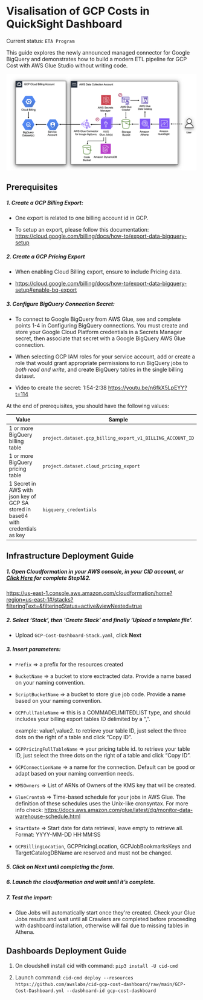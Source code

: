 # Visalisation of GCP Costs in QuickSight Dashboard
Current status: `ETA Program`

This guide explores the newly announced managed connector for Google BigQuery and demonstrates how to build a modern ETL pipeline for GCP Cost with AWS Glue Studio without writing code.

![gcp-architecture.png](/images/gcp-architecture.png)


## 	Prerequisites


##### 1. Create a GCP Billing Export:

- One export is related to one billing account id in GCP.

- To setup an export, please follow this documentation: https://cloud.google.com/billing/docs/how-to/export-data-bigquery-setup

##### 2. Create a GCP Pricing Export

- When enabling Cloud Billing export, ensure to include Pricing data.

- https://cloud.google.com/billing/docs/how-to/export-data-bigquery-setup#enable-bq-export

##### 3. Configure BigQuery Connection Secret:

- To connect to Google BigQuery from AWS Glue, see and complete points 1-4 in Configuring BigQuery connections. You must create and store your Google Cloud Platform credentials in a Secrets Manager secret, then associate that secret with a Google BigQuery AWS Glue connection.

- When selecting GCP IAM roles for your service account, add or create a role that would grant appropriate permissions to run BigQuery jobs to *both read and write*, and create BigQuery tables in the single billing dataset.

- Video to create the secret: 1:54-2:38 https://youtu.be/n6fkX5LpEYY?t=114


  

At the end of prerequisites, you should have the following values:

|         Value       | Sample                        |
|----------------|-------------------------------|
|1 or more BigQuery billing table|`project.dataset.gcp_billing_export_v1_BILLING_ACCOUNT_ID`|
|1 or more BigQuery pricing table|`project.dataset.cloud_pricing_export`|
|1 Secret in AWS with json key of GCP SA stored in base64 with credentials as key|`bigquery_credentials`|



  

## Infrastructure Deployment Guide

##### 1. Open Cloudformation in your AWS console, in your CID account, or [Click Here](https://eu-central-1.console.aws.amazon.com/cloudformation/home?region=eu-central-1#/stacks/create/review?templateURL=https://github.com/https://github.com/awslabs/cid-gcp-cost-dashboard/GCP-Cost-Dashboard-Stack.yml) for complete Step1&2.

https://us-east-1.console.aws.amazon.com/cloudformation/home?region=us-east-1#/stacks?filteringText=&filteringStatus=active&viewNested=true

##### 2. Select ‘Stack’, then ‘Create Stack’ and finally ‘Upload a template file’.
- Upload `GCP-Cost-Dashboard-Stack.yaml`, click **Next**

##### 3. Insert parameters:

- `Prefix` => a prefix for the resources created

- `BucketName` => a bucket to store exctracted data. Provide a name based on your naming convention.

- `ScriptBucketName` => a bucket to store glue job code. Provide a name based on your naming convention.

- `GCPFullTableName` => this is a COMMADELIMITEDLIST type, and should includes your billing export tables ID delimited by a “,”. 

    example: value1,value2. to retrieve your table ID, just select the three dots on the right of a table and click “Copy ID”.

- `GCPPricingFullTableName` => your pricing table id. to retrieve your table ID, just select the three dots on the right of a table and click “Copy ID”.

- `GCPConnectionName` => a name for the connection. Default can be good or adapt based on your naming convention needs.

- `KMSOwners` => List of ARNs of Owners of the KMS key that will be created.

- `GlueCrontab` => Time-based schedule for your jobs in AWS Glue. The definition of these schedules uses the Unix-like cronsyntax. For more info check: https://docs.aws.amazon.com/glue/latest/dg/monitor-data-warehouse-schedule.html

- `StartDate` => Start date for data retrieval, leave empty to retrieve all. Format: YYYY-MM-DD HH:MM:SS

- `GCPBillingLocation`, GCPPricingLocation, GCPJobBookmarksKeys and TargetCatalogDBName are reserved and must not be changed. 

##### 5. Click on Next until completing the form.

##### 6. Launch the cloudformation and wait until it’s complete.

##### 7. Test the import:

- Glue Jobs will automatically start once they're created. Check your Glue Jobs results and wait until all Crawlers are completed before proceeding with dashboard installation, otherwise will fail due to missing tables in Athena.

## Dashboards Deployment Guide

1. On cloudshell install cid with command: `pip3 install -U cid-cmd`

2. Launch command: `cid-cmd deploy --resources https://github.com/awslabs/cid-gcp-cost-dashboard/raw/main/GCP-Cost-Dashboard.yml --dasbhoard-id gcp-cost-dashboard`
